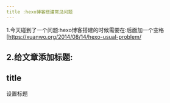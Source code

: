 ```yaml
---
title :hexo博客搭建常见问题
---
```

1.今天碰到了一个问题:hexo博客搭建的时候需要在:后面加一个空格[https://xuanwo.org/2014/08/14/hexo-usual-problem/

2.给文章添加标题:
---
title
---
设置标题 

